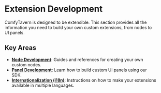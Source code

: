 # Extension Development

ComfyTavern is designed to be extensible. This section provides all the information you need to build your own custom extensions, from nodes to UI panels.

## Key Areas

- **[Node Development](./node-dev/)**: Guides and references for creating your own custom nodes.
- **[Panel Development](./panel-dev/)**: Learn how to build custom UI panels using our SDK.
- **[Internationalization (i18n)](./i18n/)**: Instructions on how to make your extensions available in multiple languages.